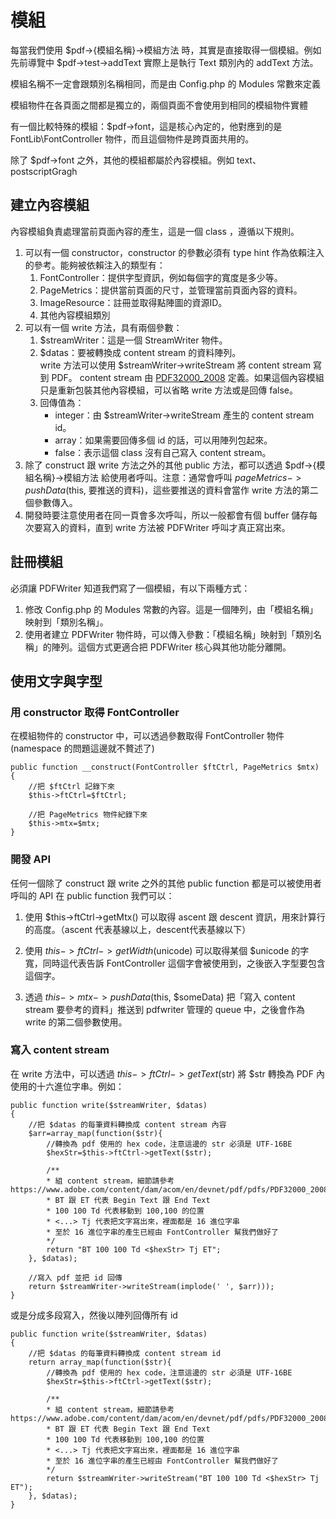 # 模組

每當我們使用 $pdf->{模組名稱}->模組方法 時，其實是直接取得一個模組。例如先前導覽中
$pdf->test->addText 實際上是執行 Text 類別內的 addText 方法。

模組名稱不一定會跟類別名稱相同，而是由 Config.php 的 Modules 常數來定義

模組物件在各頁面之間都是獨立的，兩個頁面不會使用到相同的模組物件實體

有一個比較特殊的模組：$pdf->font，這是核心內定的，他對應到的是 FontLib\FontController 物件，而且這個物件是跨頁面共用的。

除了 $pdf->font 之外，其他的模組都屬於內容模組。例如 text、postscriptGragh

## 建立內容模組

內容模組負責處理當前頁面內容的產生，這是一個 class ，遵循以下規則。

1. 可以有一個 constructor，constructor 的參數必須有 type hint 作為依賴注入的參考。能夠被依賴注入的類型有：
    1. FontController：提供字型資訊，例如每個字的寬度是多少等。
    2. PageMetrics：提供當前頁面的尺寸，並管理當前頁面內容的資料。
    3. ImageResource：註冊並取得點陣圖的資源ID。
    4. 其他內容模組類別
2. 可以有一個 write 方法，具有兩個參數：
    1. $streamWriter：這是一個 StreamWriter 物件。
    2. $datas：要被轉換成 content stream 的資料陣列。    
    write 方法可以使用 $streamWriter->writeStream 將 content stream 寫到 PDF。 content stream 由 [PDF32000_2008](https://www.adobe.com/content/dam/acom/en/devnet/pdf/pdfs/PDF32000_2008.pdf) 定義。如果這個內容模組只是重新包裝其他內容模組，可以省略 write 方法或是回傳 false。
    3. 回傳值為：
        * integer：由 $streamWriter->writeStream 產生的 content stream id。
        * array：如果需要回傳多個 id 的話，可以用陣列包起來。
        * false：表示這個 class 沒有自己寫入 content stream。
3. 除了 construct 跟 write 方法之外的其他 public 方法，都可以透過 $pdf->{模組名稱}->模組方法 給使用者呼叫。注意：通常會呼叫 $pageMetrics->pushData($this, 要推送的資料)，這些要推送的資料會當作 write 方法的第二個參數傳入。
4. 開發時要注意使用者在同一頁會多次呼叫，所以一般都會有個 buffer 儲存每次要寫入的資料，直到 write 方法被 PDFWriter 呼叫才真正寫出來。

## 註冊模組

必須讓 PDFWriter 知道我們寫了一個模組，有以下兩種方式：

1. 修改 Config.php 的 Modules 常數的內容。這是一個陣列，由「模組名稱」映射到「類別名稱」。
2. 使用者建立 PDFWriter 物件時，可以傳入參數：「模組名稱」映射到「類別名稱」的陣列。這個方式更適合把 PDFWriter 核心與其他功能分離開。

## 使用文字與字型

### 用 constructor 取得 FontController

在模組物件的 constructor 中，可以透過參數取得 FontController 物件
(namespace 的問題這邊就不贅述了)

    public function __construct(FontController $ftCtrl, PageMetrics $mtx)
    {
        //把 $ftCtrl 記錄下來
        $this->ftCtrl=$ftCtrl;

        //把 PageMetrics 物件紀錄下來
        $this->mtx=$mtx;
    }

### 開發 API

任何一個除了 construct 跟 write 之外的其他 public function 都是可以被使用者呼叫的 API
在 public function 我們可以：

1. 使用 $this->ftCtrl->getMtx() 可以取得 ascent 跟 descent 資訊，用來計算行的高度。（ascent 代表基線以上，descent代表基線以下）

2. 使用 $this->ftCtrl->getWidth($unicode) 可以取得某個 $unicode 的字寬，同時這代表告訴 FontController 這個字會被使用到，之後嵌入字型要包含這個字。

3. 透過  $this->mtx->pushData($this, $someData) 把「寫入 content stream 要參考的資料」推送到 pdfwriter 管理的 queue 中，之後會作為 write 的第二個參數使用。

### 寫入 content stream

在 write 方法中，可以透過 $this->ftCtrl->getText($str) 將 $str 轉換為 PDF 內使用的十六進位字串。例如：

    public function write($streamWriter, $datas)
    {
        //把 $datas 的每筆資料轉換成 content stream 內容
        $arr=array_map(function($str){
            //轉換為 pdf 使用的 hex code，注意這邊的 str 必須是 UTF-16BE
            $hexStr=$this->ftCtrl->getText($str);

            /**
            * 組 content stream，細節請參考 https://www.adobe.com/content/dam/acom/en/devnet/pdf/pdfs/PDF32000_2008.pdf
            * BT 跟 ET 代表 Begin Text 跟 End Text
            * 100 100 Td 代表移動到 100,100 的位置
            * <...> Tj 代表把文字寫出來，裡面都是 16 進位字串
            * 至於 16 進位字串的產生已經由 FontController 幫我們做好了
            */
            return "BT 100 100 Td <$hexStr> Tj ET";
        }, $datas);

        //寫入 pdf 並把 id 回傳
        return $streamWriter->writeStream(implode(' ', $arr)));
    }

或是分成多段寫入，然後以陣列回傳所有 id

    public function write($streamWriter, $datas)
    {
        //把 $datas 的每筆資料轉換成 content stream id
        return array_map(function($str){
            //轉換為 pdf 使用的 hex code，注意這邊的 str 必須是 UTF-16BE
            $hexStr=$this->ftCtrl->getText($str);

            /**
            * 組 content stream，細節請參考 https://www.adobe.com/content/dam/acom/en/devnet/pdf/pdfs/PDF32000_2008.pdf
            * BT 跟 ET 代表 Begin Text 跟 End Text
            * 100 100 Td 代表移動到 100,100 的位置
            * <...> Tj 代表把文字寫出來，裡面都是 16 進位字串
            * 至於 16 進位字串的產生已經由 FontController 幫我們做好了
            */
            return $streamWriter->writeStream("BT 100 100 Td <$hexStr> Tj ET");
        }, $datas);
    }




